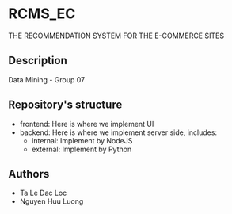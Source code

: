 # RCMS_EC
THE RECOMMENDATION SYSTEM FOR THE E-COMMERCE SITES

## Description
Data Mining - Group 07

## Repository's structure
- frontend: Here is where we implement UI
- backend: Here is where we implement server side, includes:
    * internal: Implement by NodeJS
    * external: Implement by Python

## Authors
- Ta Le Dac Loc
- Nguyen Huu Luong